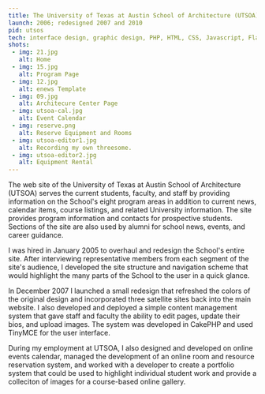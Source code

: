 ```yaml
---
title: The University of Texas at Austin School of Architecture (UTSOA)
launch: 2006; redesigned 2007 and 2010
pid: utsos
tech: interface design, graphic design, PHP, HTML, CSS, Javascript, Flash/Actionscript, database design and development, site architecture, CodeIgnitor, ExpressionEngine, CakePHP
shots:
 - img: 21.jpg
   alt: Home
 - img: 15.jpg
   alt: Program Page
 - img: 12.jpg
   alt: enews Template
 - img: 09.jpg
   alt: Architecure Center Page
 - img: utsoa-cal.jpg
   alt: Event Calendar
 - img: reserve.png
   alt: Reserve Equipment and Rooms
 - img: utsoa-editor1.jpg
   alt: Recording my own threesome.
 - img: utsoa-editor2.jpg
   alt: Equipment Rental
---            
```

The web site of the University of Texas at Austin School of Architecture (UTSOA) serves the current students, faculty, and staff by providing information on the School's eight program areas in addition to current news, calendar items, course listings, and related University information. The site provides program information and contacts for prospective students. Sections of the site are also used by alumni for school news, events, and career guidance.

I was hired in January 2005 to overhaul and redesign the School's entire site. After interviewing representative members from each segment of the site's audience, I developed the site structure and navigation scheme that would highlight the many parts of the School to the user in a quick glance.

In December 2007 I launched a small redesign that refreshed the colors of the original design and incorporated three satellite sites back into the main website. I also developed and deployed a simple content management system that gave staff and faculty the ability to edit pages, update their bios, and upload images. The system was developed in CakePHP and used TinyMCE for the user interface.

During my employment at UTSOA, I also designed and developed on online events calendar, managed the development of an online room and resource reservation system, and worked with a developer to create a portfolio system that could be used to highlight individual student work and provide a colleciton of images for a course-based online gallery.